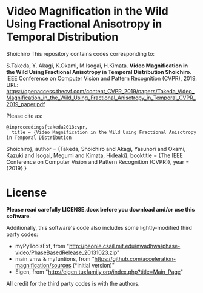 # Video Magnification in the Wild Using Fractional Anisotropy in Temporal Distribution
Shoichiro
This repository contains codes corresponding to:

S.Takeda, Y. Akagi, K.Okami, M.Isogai, H.Kimata. 
**Video Magnification in the Wild Using Fractional Anisotropy in Temporal Distribution
Shoichiro**. 
IEEE Conference on Computer Vision and Pattern Recognition (CVPR), 2019.
URL: https://openaccess.thecvf.com/content_CVPR_2019/papers/Takeda_Video_Magnification_in_the_Wild_Using_Fractional_Anisotropy_in_Temporal_CVPR_2019_paper.pdf

Please cite as:

    @inproceedings{takeda2018cvpr,
      title = {Video Magnification in the Wild Using Fractional Anisotropy in Temporal Distribution
Shoichiro},
      author = {Takeda, Shoichiro and Akagi, Yasunori and Okami, Kazuki and Isogai, Megumi and Kimata, Hideaki},
      booktitle = {The IEEE Conference on Computer Vision and Pattern Recognition (CVPR)},
      year = {2019}
    }
    
# License
**Please read carefully LICENSE.docx before you download and/or use this software**.

Additionally, this software's code also includes some lightly-modified third party codes:

 - myPyToolsExt, from "http://people.csail.mit.edu/nwadhwa/phase-video/PhaseBasedRelease_20131023.zip"
 - main_vmw & myfuntions,  from "https://github.com/acceleration-magnification/sources (*initial version)"
 - Eigen, from "http://eigen.tuxfamily.org/index.php?title=Main_Page"

All credit for the third party codes is with the authors.
